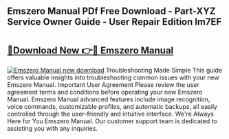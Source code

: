 ## Emszero Manual PDf Free Download - Part-XYZ Service Owner Guide - User Repair Edition lm7EF

# <h2><a href="http://bc32018.oget.top/?id=Emszero+Manual">🔗Download New 👉🔴 Emszero Manual</a></h2>

[![Emszero Manual new download](https://i.imgur.com/5g1atiW.png)](http://bc32018.oget.top/?id=Emszero+Manual)
Troubleshooting Made Simple This guide offers valuable insights into troubleshooting common issues with your new Emszero Manual. Important User Agreement Please review the user agreement terms and conditions before operating your new Emszero Manual. Emszero Manual advanced features include image recognition, voice commands, customizable profiles, and automatic backups, all easily controlled through the user-friendly and intuitive interface. We're Always Here for You Emszero Manual. Our customer support team is dedicated to assisting you with any inquiries.
